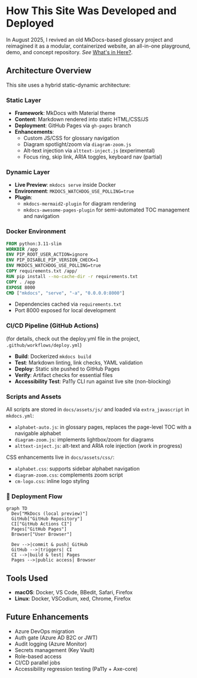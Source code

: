 # How This Site Was Developed and Deployed

In August 2025, I revived an old MkDocs-based glossary project and reimagined it as a modular, containerized website, an all-in-one playground, demo, and concept repository. *See* [What's in Here?](whatsinhere.md). 

## Architecture Overview

This site uses a hybrid static-dynamic architecture:

### Static Layer

- **Framework**: MkDocs with Material theme
- **Content**: Markdown rendered into static HTML/CSS/JS
- **Deployment**: GitHub Pages via `gh-pages` branch
- **Enhancements**:
  - Custom JS/CSS for glossary navigation
  - Diagram spotlight/zoom via `diagram-zoom.js`
  - Alt-text injection via `alttext-inject.js` (experimental)
  - Focus ring, skip link, ARIA toggles, keyboard nav (partial)

### Dynamic Layer

- **Live Preview**: `mkdocs serve` inside Docker
- **Environment**: `MKDOCS_WATCHDOG_USE_POLLING=true`
- **Plugin**: 
  - `mkdocs-mermaid2-plugin` for diagram rendering  
  - `mkdocs-awesome-pages-plugin` for semi-automated TOC management and navigation

### Docker Environment

```dockerfile
FROM python:3.11-slim
WORKDIR /app
ENV PIP_ROOT_USER_ACTION=ignore
ENV PIP_DISABLE_PIP_VERSION_CHECK=1
ENV MKDOCS_WATCHDOG_USE_POLLING=true
COPY requirements.txt /app/
RUN pip install --no-cache-dir -r requirements.txt
COPY . /app
EXPOSE 8000
CMD ["mkdocs", "serve", "-a", "0.0.0.0:8000"]
```

* Dependencies cached via `requirements.txt`
* Port 8000 exposed for local development

### CI/CD Pipeline (GitHub Actions)

(for details, check out the deploy.yml file in the project, `.github/workflows/deploy.yml`)

* **Build**: Dockerized `mkdocs build`
* **Test**: Markdown linting, link checks, YAML validation
* **Deploy**: Static site pushed to GitHub Pages
* **Verify**: Artifact checks for essential files
* **Accessibility Test**: Pa11y CLI run against live site (non-blocking)

### Scripts and Assets

All scripts are stored in `docs/assets/js/` and loaded via `extra_javascript` in `mkdocs.yml`:

* `alphabet-auto.js`: in glossary pages, replaces the page-level TOC with a navigable alphabet 
* `diagram-zoom.js`: implements lightbox/zoom for diagrams
* `alttext-inject.js`: alt-text and ARIA role injection (work in progress)

CSS enhancements live in `docs/assets/css/`:

* `alphabet.css`: supports sidebar alphabet navigation
* `diagram-zoom.css`: complements zoom script
* `cm-logo.css`: inline logo styling

### 🚀 Deployment Flow

```mermaid
graph TD
  Dev["MkDocs (local preview)"]
  GitHub["GitHub Repository"]
  CI["GitHub Actions CI"]
  Pages["GitHub Pages"]
  Browser["User Browser"]

  Dev -->|commit & push| GitHub
  GitHub -->|triggers| CI
  CI -->|build & test| Pages
  Pages -->|public access| Browser
```

## Tools Used

* **macOS**: Docker, VS Code, BBedit, Safari, Firefox
* **Linux**: Docker, VSCodium, xed, Chrome, Firefox

## Future Enhancements

* Azure DevOps migration
* Auth gate (Azure AD B2C or JWT)
* Audit logging (Azure Monitor)
* Secrets management (Key Vault)
* Role-based access
* CI/CD parallel jobs
* Accessibility regression testing (Pa11y + Axe-core)
